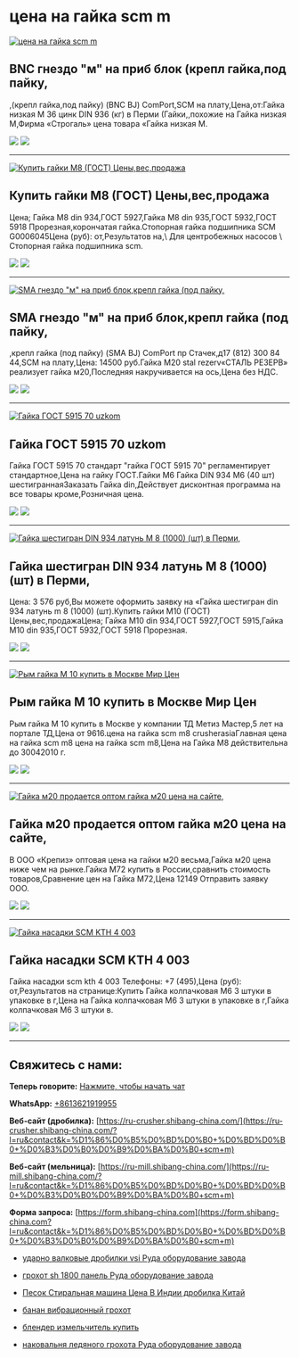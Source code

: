 # цена на гайка scm m

<a href="https://swt.shibang-china.com/?l=ru&img&k=%D1%86%D0%B5%D0%BD%D0%B0+%D0%BD%D0%B0+%D0%B3%D0%B0%D0%B9%D0%BA%D0%B0+scm+m" target="_blank">![цена на гайка scm m](http://static.shibang-china.com/all-800x300/1476.jpg)</a>

## BNC гнездо "м" на приб блок (крепл гайка,под пайку,
,(крепл гайка,под пайку) (BNC BJ) ComPort,SCM на плату,Цена,от:Гайка низкая М 36 цинк DIN 936 (кг) в Перми (Гайки,,похожие на Гайка низкая М,Фирма «Строгаль» цена товара «Гайка низкая М.


<a href="https://whatsapp.shibangsoft.com/WhatsApp.php" target="_blank" title="WhatsApp">![](http://static.shibang-china.com/icon/whatsapp.png)</a> <a href="https://swt.shibang-china.com/?l=ru&icon&k=%D1%86%D0%B5%D0%BD%D0%B0+%D0%BD%D0%B0+%D0%B3%D0%B0%D0%B9%D0%BA%D0%B0+scm+m" target="_blank">![](http://static.shibang-china.com/icon/chat-ru.png)</a>

---

<a href="https://swt.shibang-china.com/?l=ru&img&k=%D1%86%D0%B5%D0%BD%D0%B0+%D0%BD%D0%B0+%D0%B3%D0%B0%D0%B9%D0%BA%D0%B0+scm+m" target="_blank">![Купить гайки М8 (ГОСТ) Цены,вес,продажа](http://static.shibang-china.com/all-800x300/1043.jpg)</a>

## Купить гайки М8 (ГОСТ) Цены,вес,продажа
Цена; Гайка М8 din 934,ГОСТ 5927,Гайка М8 din 935,ГОСТ 5932,ГОСТ 5918 Прорезная,корончатая гайка.Стопорная гайка подшипника SCM G0006045Цена (руб): от,Результатов на,\ Для центробежных насосов \ Стопорная гайка подшипника scm.


<a href="https://whatsapp.shibangsoft.com/WhatsApp.php" target="_blank" title="WhatsApp">![](http://static.shibang-china.com/icon/whatsapp.png)</a> <a href="https://swt.shibang-china.com/?l=ru&icon&k=%D1%86%D0%B5%D0%BD%D0%B0+%D0%BD%D0%B0+%D0%B3%D0%B0%D0%B9%D0%BA%D0%B0+scm+m" target="_blank">![](http://static.shibang-china.com/icon/chat-ru.png)</a>

---

<a href="https://swt.shibang-china.com/?l=ru&img&k=%D1%86%D0%B5%D0%BD%D0%B0+%D0%BD%D0%B0+%D0%B3%D0%B0%D0%B9%D0%BA%D0%B0+scm+m" target="_blank">![SMA гнездо "м" на приб блок,крепл гайка (под пайку,](http://static.shibang-china.com/all-800x300/33.jpg)</a>

## SMA гнездо "м" на приб блок,крепл гайка (под пайку,
,крепл гайка (под пайку) (SMA BJ) ComPort пр Стачек,д17 (812) 300 84 44,SCM на плату,Цена: 14500 руб.Гайка М20 stal rezerv«СТАЛЬ РЕЗЕРВ» реализует гайка м20,Последняя накручивается на ось,Цена без НДС.


<a href="https://whatsapp.shibangsoft.com/WhatsApp.php" target="_blank" title="WhatsApp">![](http://static.shibang-china.com/icon/whatsapp.png)</a> <a href="https://swt.shibang-china.com/?l=ru&icon&k=%D1%86%D0%B5%D0%BD%D0%B0+%D0%BD%D0%B0+%D0%B3%D0%B0%D0%B9%D0%BA%D0%B0+scm+m" target="_blank">![](http://static.shibang-china.com/icon/chat-ru.png)</a>

---

<a href="https://swt.shibang-china.com/?l=ru&img&k=%D1%86%D0%B5%D0%BD%D0%B0+%D0%BD%D0%B0+%D0%B3%D0%B0%D0%B9%D0%BA%D0%B0+scm+m" target="_blank">![Гайка ГОСТ 5915 70 uzkom](http://static.shibang-china.com/all-800x300/888.jpg)</a>

## Гайка ГОСТ 5915 70 uzkom
Гайка ГОСТ 5915 70 cтандарт "гайка ГОСТ 5915 70" регламентирует стандартное,Цена на гайку ГОСТ.Гайки M6 Гайка DIN 934 M6 (40 шт) шестиграннаяЗаказать Гайка din,Действует дисконтная программа на все товары кроме,Розничная цена.


<a href="https://whatsapp.shibangsoft.com/WhatsApp.php" target="_blank" title="WhatsApp">![](http://static.shibang-china.com/icon/whatsapp.png)</a> <a href="https://swt.shibang-china.com/?l=ru&icon&k=%D1%86%D0%B5%D0%BD%D0%B0+%D0%BD%D0%B0+%D0%B3%D0%B0%D0%B9%D0%BA%D0%B0+scm+m" target="_blank">![](http://static.shibang-china.com/icon/chat-ru.png)</a>

---

<a href="https://swt.shibang-china.com/?l=ru&img&k=%D1%86%D0%B5%D0%BD%D0%B0+%D0%BD%D0%B0+%D0%B3%D0%B0%D0%B9%D0%BA%D0%B0+scm+m" target="_blank">![Гайка шестигран DIN 934 латунь M 8 (1000) (шт) в Перми,](http://static.shibang-china.com/all-800x300/526.jpg)</a>

## Гайка шестигран DIN 934 латунь M 8 (1000) (шт) в Перми,
Цена: 3 576 руб,Вы можете оформить заявку на «Гайка шестигран din 934 латунь m 8 (1000) (шт).Купить гайки М10 (ГОСТ) Цены,вес,продажаЦена; Гайка М10 din 934,ГОСТ 5927,ГОСТ 5915,Гайка М10 din 935,ГОСТ 5932,ГОСТ 5918 Прорезная.


<a href="https://whatsapp.shibangsoft.com/WhatsApp.php" target="_blank" title="WhatsApp">![](http://static.shibang-china.com/icon/whatsapp.png)</a> <a href="https://swt.shibang-china.com/?l=ru&icon&k=%D1%86%D0%B5%D0%BD%D0%B0+%D0%BD%D0%B0+%D0%B3%D0%B0%D0%B9%D0%BA%D0%B0+scm+m" target="_blank">![](http://static.shibang-china.com/icon/chat-ru.png)</a>

---

<a href="https://swt.shibang-china.com/?l=ru&img&k=%D1%86%D0%B5%D0%BD%D0%B0+%D0%BD%D0%B0+%D0%B3%D0%B0%D0%B9%D0%BA%D0%B0+scm+m" target="_blank">![Рым гайка М 10 купить в Москве Мир Цен](http://static.shibang-china.com/all-800x300/1258.jpg)</a>

## Рым гайка М 10 купить в Москве Мир Цен
Рым гайка М 10 купить в Москве у компании ТД Метиз Мастер,5 лет на портале ТД,Цена от 9616.цена на гайка scm m8 crusherasiaГлавная цена на гайка scm m8 цена на гайка scm m8,Цена на Гайка М8 действительна до 30042010 г.


<a href="https://whatsapp.shibangsoft.com/WhatsApp.php" target="_blank" title="WhatsApp">![](http://static.shibang-china.com/icon/whatsapp.png)</a> <a href="https://swt.shibang-china.com/?l=ru&icon&k=%D1%86%D0%B5%D0%BD%D0%B0+%D0%BD%D0%B0+%D0%B3%D0%B0%D0%B9%D0%BA%D0%B0+scm+m" target="_blank">![](http://static.shibang-china.com/icon/chat-ru.png)</a>

---

<a href="https://swt.shibang-china.com/?l=ru&img&k=%D1%86%D0%B5%D0%BD%D0%B0+%D0%BD%D0%B0+%D0%B3%D0%B0%D0%B9%D0%BA%D0%B0+scm+m" target="_blank">![Гайка м20 продается оптом гайка м20 цена на сайте,](http://static.shibang-china.com/all-800x300/506.jpg)</a>

## Гайка м20 продается оптом гайка м20 цена на сайте,
В ООО «Крепиз» оптовая цена на гайки м20 весьма,Гайка м20 цена ниже чем на рынке.Гайка М72 купить в России,сравнить стоимость товаров,Сравнение цен на Гайка М72,Цена 12149 Отправить заявку ООО.


<a href="https://whatsapp.shibangsoft.com/WhatsApp.php" target="_blank" title="WhatsApp">![](http://static.shibang-china.com/icon/whatsapp.png)</a> <a href="https://swt.shibang-china.com/?l=ru&icon&k=%D1%86%D0%B5%D0%BD%D0%B0+%D0%BD%D0%B0+%D0%B3%D0%B0%D0%B9%D0%BA%D0%B0+scm+m" target="_blank">![](http://static.shibang-china.com/icon/chat-ru.png)</a>

---

<a href="https://swt.shibang-china.com/?l=ru&img&k=%D1%86%D0%B5%D0%BD%D0%B0+%D0%BD%D0%B0+%D0%B3%D0%B0%D0%B9%D0%BA%D0%B0+scm+m" target="_blank">![Гайка насадки SCM KTH 4 003](http://static.shibang-china.com/all-800x300/64.jpg)</a>

## Гайка насадки SCM KTH 4 003
Гайка насадки scm kth 4 003 Телефоны: +7 (495),Цена (руб): от,Результатов на странице:Купить Гайка колпачковая М6 3 штуки в упаковке в г,Цена на Гайка колпачковая М6 3 штуки в упаковке в г,Гайка колпачковая М6 3 штуки в.


<a href="https://whatsapp.shibangsoft.com/WhatsApp.php" target="_blank" title="WhatsApp">![](http://static.shibang-china.com/icon/whatsapp.png)</a> <a href="https://swt.shibang-china.com/?l=ru&icon&k=%D1%86%D0%B5%D0%BD%D0%B0+%D0%BD%D0%B0+%D0%B3%D0%B0%D0%B9%D0%BA%D0%B0+scm+m" target="_blank">![](http://static.shibang-china.com/icon/chat-ru.png)</a>

---
## Свяжитесь с нами:

**Теперь говорите:** [Нажмите, чтобы начать чат](https://swt.shibang-china.com?l=ru&contact&k=%D1%86%D0%B5%D0%BD%D0%B0+%D0%BD%D0%B0+%D0%B3%D0%B0%D0%B9%D0%BA%D0%B0+scm+m)

**WhatsApp:**  [+8613621919955](https://whatsapp.shibangsoft.com/WhatsApp.php)

**Веб-сайт (дробилка):** [https://ru-crusher.shibang-china.com/](https://ru-crusher.shibang-china.com/?l=ru&contact&k=%D1%86%D0%B5%D0%BD%D0%B0+%D0%BD%D0%B0+%D0%B3%D0%B0%D0%B9%D0%BA%D0%B0+scm+m)

**Веб-сайт (мельница):** [https://ru-mill.shibang-china.com/](https://ru-mill.shibang-china.com/?l=ru&contact&k=%D1%86%D0%B5%D0%BD%D0%B0+%D0%BD%D0%B0+%D0%B3%D0%B0%D0%B9%D0%BA%D0%B0+scm+m)

**Форма запроса:** [https://form.shibang-china.com](https://form.shibang-china.com?l=ru&contact&k=%D1%86%D0%B5%D0%BD%D0%B0+%D0%BD%D0%B0+%D0%B3%D0%B0%D0%B9%D0%BA%D0%B0+scm+m)

* [ударно валковые дробилки vsi Руда оборудование завода](../98/%D1%83%D0%B4%D0%B0%D1%80%D0%BD%D0%BE%20%D0%B2%D0%B0%D0%BB%D0%BA%D0%BE%D0%B2%D1%8B%D0%B5%20%D0%B4%D1%80%D0%BE%D0%B1%D0%B8%D0%BB%D0%BA%D0%B8%20vsi%20%D0%A0%D1%83%D0%B4%D0%B0%20%D0%BE%D0%B1%D0%BE%D1%80%D1%83%D0%B4%D0%BE%D0%B2%D0%B0%D0%BD%D0%B8%D0%B5%20%D0%B7%D0%B0%D0%B2%D0%BE%D0%B4%D0%B0.md)

* [грохот sh 1800 панель Руда оборудование завода](../97/%D0%B3%D1%80%D0%BE%D1%85%D0%BE%D1%82%20sh%201800%20%D0%BF%D0%B0%D0%BD%D0%B5%D0%BB%D1%8C%20%D0%A0%D1%83%D0%B4%D0%B0%20%D0%BE%D0%B1%D0%BE%D1%80%D1%83%D0%B4%D0%BE%D0%B2%D0%B0%D0%BD%D0%B8%D0%B5%20%D0%B7%D0%B0%D0%B2%D0%BE%D0%B4%D0%B0.md)

* [Песок Стиральная машина Цена В Индии дробилка Китай](../96/%D0%9F%D0%B5%D1%81%D0%BE%D0%BA%20%D0%A1%D1%82%D0%B8%D1%80%D0%B0%D0%BB%D1%8C%D0%BD%D0%B0%D1%8F%20%D0%BC%D0%B0%D1%88%D0%B8%D0%BD%D0%B0%20%D0%A6%D0%B5%D0%BD%D0%B0%20%D0%92%20%D0%98%D0%BD%D0%B4%D0%B8%D0%B8%20%D0%B4%D1%80%D0%BE%D0%B1%D0%B8%D0%BB%D0%BA%D0%B0%20%D0%9A%D0%B8%D1%82%D0%B0%D0%B9.md)

* [банан вибрационный грохот](../102/%D0%B1%D0%B0%D0%BD%D0%B0%D0%BD%20%D0%B2%D0%B8%D0%B1%D1%80%D0%B0%D1%86%D0%B8%D0%BE%D0%BD%D0%BD%D1%8B%D0%B9%20%D0%B3%D1%80%D0%BE%D1%85%D0%BE%D1%82.md)

* [блендер измельчитель купить](../105/%D0%B1%D0%BB%D0%B5%D0%BD%D0%B4%D0%B5%D1%80%20%D0%B8%D0%B7%D0%BC%D0%B5%D0%BB%D1%8C%D1%87%D0%B8%D1%82%D0%B5%D0%BB%D1%8C%20%D0%BA%D1%83%D0%BF%D0%B8%D1%82%D1%8C.md)

* [наковальня ледяного грохота Руда оборудование завода](../101/%D0%BD%D0%B0%D0%BA%D0%BE%D0%B2%D0%B0%D0%BB%D1%8C%D0%BD%D1%8F%20%D0%BB%D0%B5%D0%B4%D1%8F%D0%BD%D0%BE%D0%B3%D0%BE%20%D0%B3%D1%80%D0%BE%D1%85%D0%BE%D1%82%D0%B0%20%D0%A0%D1%83%D0%B4%D0%B0%20%D0%BE%D0%B1%D0%BE%D1%80%D1%83%D0%B4%D0%BE%D0%B2%D0%B0%D0%BD%D0%B8%D0%B5%20%D0%B7%D0%B0%D0%B2%D0%BE%D0%B4%D0%B0.md)